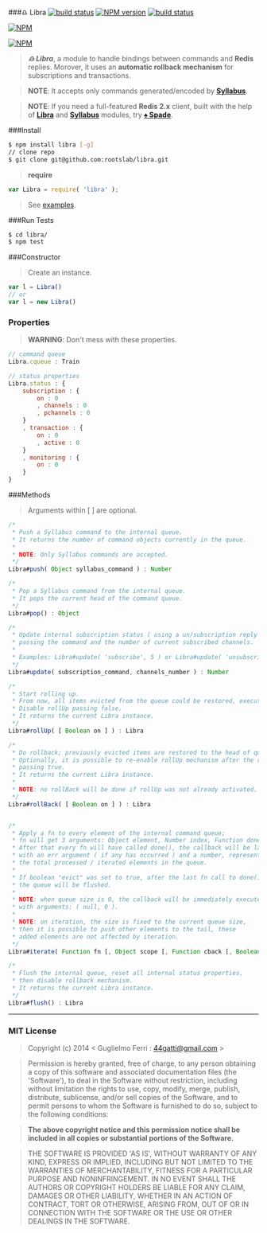 ###♎ Libra
[![build status](https://secure.travis-ci.org/rootslab/libra.png?branch=master)](http://travis-ci.org/rootslab/libra) 
[![NPM version](https://badge.fury.io/js/libra.png)](http://badge.fury.io/js/libra)
[![build status](https://david-dm.org/rootslab/libra.png)](https://david-dm.org/rootslab/libra)

[![NPM](https://nodei.co/npm/libra.png?downloads=true&stars=true)](https://nodei.co/npm/libra/)

[![NPM](https://nodei.co/npm-dl/libra.png)](https://nodei.co/npm/libra/)

> _**♎ Libra**_, a module to handle bindings between commands and __Redis__ replies. Morover, it uses an __automatic rollback mechanism__ for subscriptions and transactions.
 
> __NOTE__: It accepts only commands generated/encoded by __[Syllabus](https://github.com/rootslab/syllabus)__.

> __NOTE__: If you need a full-featured __Redis 2.x__ client, built with the help of __[Libra](#)__ and __[Syllabus](https://github.com/rootslab/syllabus)__ modules, try __[♠ Spade](https://github.com/rootslab/spade)__.

###Install

```bash
$ npm install libra [-g]
// clone repo
$ git clone git@github.com:rootslab/libra.git
```
> __require__

```javascript
var Libra = require( 'libra' );
```
> See [examples](example/).

###Run Tests

```bash
$ cd libra/
$ npm test
```
###Constructor

> Create an instance.

```javascript
var l = Libra()
// or
var l = new Libra()
```

### Properties

> __WARNING__: Don't mess with these properties.

```javascript
// command queue
Libra.cqueue : Train

// status properties
Libra.status : {
    subscription : {
        on : 0
        , channels : 0
        , pchannels : 0
    }
    , transaction : {
        on : 0
        , active : 0
    }
    , monitoring : {
        on : 0
    }
}
```

###Methods

> Arguments within [ ] are optional.

```javascript
/*
 * Push a Syllabus command to the internal queue.
 * It returns the number of command objects currently in the queue.
 *
 * NOTE: Only Syllabus commands are accepted.
 */
Libra#push( Object syllabus_command ) : Number

/*
 * Pop a Syllabus command from the internal queue.
 * It pops the current head of the command queue.
 */
Libra#pop() : Object

/*
 * Update internal subscription status ( using a un/subscription reply ),
 * passing the command and the number of current subscribed channels.
 *
 * Examples: Libra#update( 'subscribe', 5 ) or Libra#update( 'unsubscribe', 3 )
 */
Libra#update( subscription_command, channels_number ) : Number

/*
 * Start rolling up.
 * From now, all items evicted from the queue could be restored, executing #rollBack().
 * Disable rollUp passing false.
 * It returns the current Libra instance.
 */
Libra#rollUp( [ Boolean on ] ) : Libra

/*
 * Do rollback; previously evicted items are restored to the head of queue.
 * Optionally, it is possible to re-enable rollUp mechanism after the rollBack,
 * passing true.
 * It returns the current Libra instance.
 * 
 * NOTE: no rollBack will be done if rollUp was not already activated.
 */
Libra#rollBack( [ Boolean on ] ) : Libra


/*
 * Apply a fn to every element of the internal command queue;
 * fn will get 3 arguments: Object element, Number index, Function done.
 * After that every fn will have called done(), the callback will be launched
 * with an err argument ( if any has occurred ) and a number, representing
 * the total processed / iterated elements in the queue.
 *
 * If boolean "evict" was set to true, after the last fn call to done(),
 * the queue will be flushed.
 *
 * NOTE: when queue size is 0, the callback will be immediately executed
 * with arguments: ( null, 0 ).
 *
 * NOTE: on iteration, the size is fixed to the current queue size,
 * then it is possible to push other elements to the tail, these
 * added elements are not affected by iteration.
 */
Libra#iterate( Function fn [, Object scope [, Function cback [, Boolean evict ] ] ] ) : Libra

/*
 * Flush the internal queue, reset all internal status properties,
 * then disable rollback mechanism.
 * It returns the current Libra instance.
 */
Libra#flush() : Libra

```
------------------------------------------------------------------------


### MIT License

> Copyright (c) 2014 &lt; Guglielmo Ferri : 44gatti@gmail.com &gt;

> Permission is hereby granted, free of charge, to any person obtaining
> a copy of this software and associated documentation files (the
> 'Software'), to deal in the Software without restriction, including
> without limitation the rights to use, copy, modify, merge, publish,
> distribute, sublicense, and/or sell copies of the Software, and to
> permit persons to whom the Software is furnished to do so, subject to
> the following conditions:

> __The above copyright notice and this permission notice shall be
> included in all copies or substantial portions of the Software.__

> THE SOFTWARE IS PROVIDED 'AS IS', WITHOUT WARRANTY OF ANY KIND,
> EXPRESS OR IMPLIED, INCLUDING BUT NOT LIMITED TO THE WARRANTIES OF
> MERCHANTABILITY, FITNESS FOR A PARTICULAR PURPOSE AND NONINFRINGEMENT.
> IN NO EVENT SHALL THE AUTHORS OR COPYRIGHT HOLDERS BE LIABLE FOR ANY
> CLAIM, DAMAGES OR OTHER LIABILITY, WHETHER IN AN ACTION OF CONTRACT,
> TORT OR OTHERWISE, ARISING FROM, OUT OF OR IN CONNECTION WITH THE
> SOFTWARE OR THE USE OR OTHER DEALINGS IN THE SOFTWARE.
